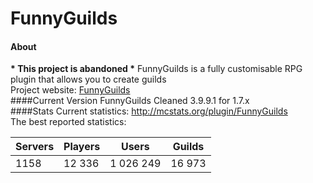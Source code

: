 FunnyGuilds
===========
#### About
<b>* This project is abandoned *</b>
FunnyGuilds is a fully customisable RPG plugin that allows you to create guilds
<br>
Project website: <a href="http://dzikoysk.net/projects/funnyguilds/">FunnyGuilds</a>
<br>
####Current Version
FunnyGuilds Cleaned 3.9.9.1 for 1.7.x
<br>
####Stats
Current statistics: http://mcstats.org/plugin/FunnyGuilds
<br>
The best reported statistics:

| Servers | Players | Users     | Guilds |
|---------|---------|-----------|--------|
| 1158    | 12 336  | 1 026 249 | 16 973 |
